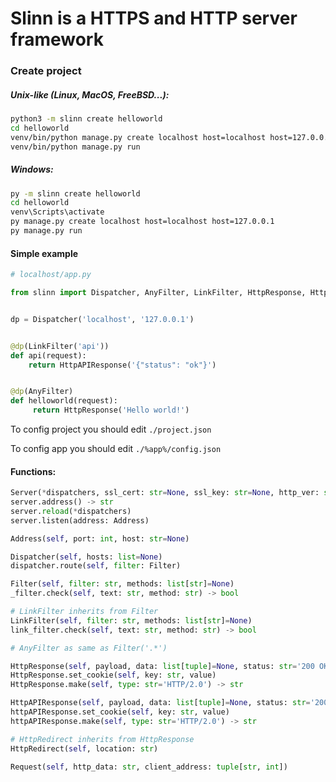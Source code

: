 # Slinn is a HTTPS and HTTP server framework

### Create project
##### Unix-like (Linux, MacOS, FreeBSD...):
```bash
python3 -m slinn create helloworld
cd helloworld
venv/bin/python manage.py create localhost host=localhost host=127.0.0.1
venv/bin/python manage.py run 
```

##### Windows:
```bat
py -m slinn create helloworld
cd helloworld
venv\Scripts\activate
py manage.py create localhost host=localhost host=127.0.0.1
py manage.py run 
```

#### Simple example
```python
# localhost/app.py

from slinn import Dispatcher, AnyFilter, LinkFilter, HttpResponse, HttpAPIResponse


dp = Dispatcher('localhost', '127.0.0.1')


@dp(LinkFilter('api'))
def api(request):
    return HttpAPIResponse('{"status": "ok"}')


@dp(AnyFilter)
def helloworld(request):
     return HttpResponse('Hello world!')

```

To config project you should edit `./project.json`

To config app you should edit `./%app%/config.json`

#### Functions:
```python
Server(*dispatchers, ssl_cert: str=None, ssl_key: str=None, http_ver: str='2.0')
server.address() -> str
server.reload(*dispatchers)
server.listen(address: Address)
```

```python
Address(self, port: int, host: str=None)
```

```python
Dispatcher(self, hosts: list=None)
dispatcher.route(self, filter: Filter)
```

```python
Filter(self, filter: str, methods: list[str]=None)
_filter.check(self, text: str, method: str) -> bool

# LinkFilter inherits from Filter
LinkFilter(self, filter: str, methods: list[str]=None)
link_filter.check(self, text: str, method: str) -> bool

# AnyFilter as same as Filter('.*')
```

```python
HttpResponse(self, payload, data: list[tuple]=None, status: str='200 OK', content_type: str='text/plain')
HttpResponse.set_cookie(self, key: str, value)
HttpResponse.make(self, type: str='HTTP/2.0') -> str

HttpAPIResponse(self, payload, data: list[tuple]=None, status: str='200 OK', content_type: str='text/plain')
httpAPIResponse.set_cookie(self, key: str, value)
httpAPIResponse.make(self, type: str='HTTP/2.0') -> str

# HttpRedirect inherits from HttpResponse
HttpRedirect(self, location: str)
```

```python
Request(self, http_data: str, client_address: tuple[str, int])
```
